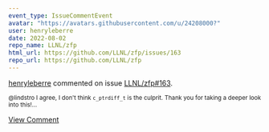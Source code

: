 ```yaml
---
event_type: IssueCommentEvent
avatar: "https://avatars.githubusercontent.com/u/24208000?"
user: henryleberre
date: 2022-08-02
repo_name: LLNL/zfp
html_url: https://github.com/LLNL/zfp/issues/163
repo_url: https://github.com/LLNL/zfp
---
```


<a href='https://github.com/henryleberre' target='_blank'>henryleberre</a> commented on issue <a href='https://github.com/LLNL/zfp/issues/163' target='_blank'>LLNL/zfp#163</a>.

<small>@lindstro I agree, I don't think `c_ptrdiff_t` is the culprit. Thank you for taking a deeper look into this!...</small>

<a href='https://github.com/LLNL/zfp/issues/163' target='_blank'>View Comment</a>
